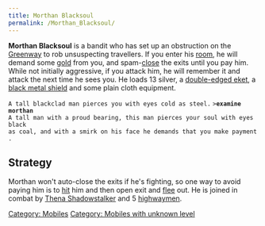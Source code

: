 ```yaml
---
title: Morthan Blacksoul
permalink: /Morthan_Blacksoul/
---
```


**Morthan Blacksoul** is a bandit who has set up an obstruction on the
[Greenway](Greenway "wikilink") to rob unsuspecting travellers. If you
enter his [room](room "wikilink"), he will demand some
[gold](gold "wikilink") from you, and spam-[close](close "wikilink") the
exits until you pay him. While not initially aggressive, if you attack
him, he will remember it and attack the next time he sees you. He loads
13 silver, a [double-edged eket](double-edged_eket "wikilink"), a [black
metal shield](black_metal_shield "wikilink") and some plain cloth
equipment.

`A tall blackclad man pierces you with eyes cold as steel.`
`>`**`examine morthan`**
`A tall man with a proud bearing, this man pierces your soul with eyes black`
`as coal, and with a smirk on his face he demands that you make payment.`

## Strategy

Morthan won't auto-close the exits if he's fighting, so one way to avoid
paying him is to [hit](hit "wikilink") him and then open exit and
[flee](flee "wikilink") out. He is joined in combat by [Thena
Shadowstalker](Thena_Shadowstalker "wikilink") and 5
[highwaymen](highwayman "wikilink").

[Category: Mobiles](Category:_Mobiles "wikilink") [Category: Mobiles
with unknown level](Category:_Mobiles_with_unknown_level "wikilink")
